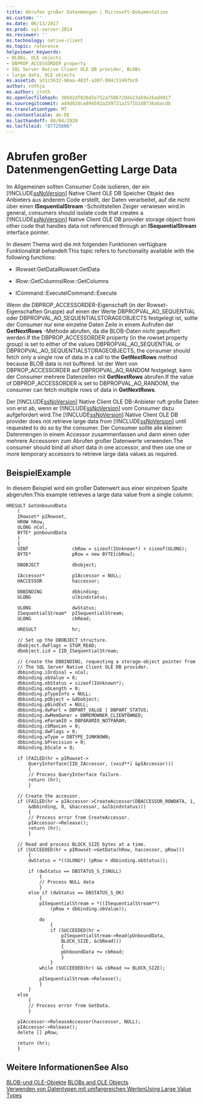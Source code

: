 ```yaml
---
title: Abrufen großer Datenmengen | Microsoft-Dokumentation
ms.custom: ''
ms.date: 06/13/2017
ms.prod: sql-server-2014
ms.reviewer: ''
ms.technology: native-client
ms.topic: reference
helpviewer_keywords:
- BLOBs, OLE objects
- DBPROP_ACCESSORDER property
- SQL Server Native Client OLE DB provider, BLOBs
- large data, OLE objects
ms.assetid: a31c5632-96aa-483f-a307-004c5149fbc0
author: rothja
ms.author: jroth
ms.openlocfilehash: 38602df026d2e752a758672dde23a59a26ad4917
ms.sourcegitcommit: ad4d92dce894592a259721a1571b1d8736abacdb
ms.translationtype: MT
ms.contentlocale: de-DE
ms.lasthandoff: 08/04/2020
ms.locfileid: "87725606"
---
```

# <a name="getting-large-data"></a><span data-ttu-id="e6d30-102">Abrufen großer Datenmengen</span><span class="sxs-lookup"><span data-stu-id="e6d30-102">Getting Large Data</span></span>
  <span data-ttu-id="e6d30-103">Im Allgemeinen sollten Consumer Code isolieren, der ein [!INCLUDE[ssNoVersion](../../includes/ssnoversion-md.md)] Native Client OLE DB Speicher Objekt des Anbieters aus anderem Code erstellt, der Daten verarbeitet, auf die nicht über einen **ISequentialStream** -Schnittstellen Zeiger verwiesen wird.</span><span class="sxs-lookup"><span data-stu-id="e6d30-103">In general, consumers should isolate code that creates a [!INCLUDE[ssNoVersion](../../includes/ssnoversion-md.md)] Native Client OLE DB provider storage object from other code that handles data not referenced through an **ISequentialStream** interface pointer.</span></span>  
  
 <span data-ttu-id="e6d30-104">In diesem Thema wird die mit folgenden Funktionen verfügbare Funktionalität behandelt:</span><span class="sxs-lookup"><span data-stu-id="e6d30-104">This topic refers to functionality available with the following functions:</span></span>  
  
-   <span data-ttu-id="e6d30-105">IRowset:GetData</span><span class="sxs-lookup"><span data-stu-id="e6d30-105">IRowset:GetData</span></span>  
  
-   <span data-ttu-id="e6d30-106">IRow::GetColumns</span><span class="sxs-lookup"><span data-stu-id="e6d30-106">IRow::GetColumns</span></span>  
  
-   <span data-ttu-id="e6d30-107">ICommand::Execute</span><span class="sxs-lookup"><span data-stu-id="e6d30-107">ICommand::Execute</span></span>  
  
 <span data-ttu-id="e6d30-108">Wenn die DBPROP_ACCESSORDER-Eigenschaft (in der Rowset-Eigenschaften Gruppe) auf einen der Werte DBPROPVAL_AO_SEQUENTIAL oder DBPROPVAL_AO_SEQUENTIALSTORAGEOBJECTS festgelegt ist, sollte der Consumer nur eine einzelne Daten Zeile in einem Aufrufen der **GetNextRows** -Methode abrufen, da die BLOB-Daten nicht gepuffert werden.</span><span class="sxs-lookup"><span data-stu-id="e6d30-108">If the DBPROP_ACCESSORDER property (in the rowset property group) is set to either of the values DBPROPVAL_AO_SEQUENTIAL or DBPROPVAL_AO_SEQUENTIALSTORAGEOBJECTS, the consumer should fetch only a single row of data in a call to the **GetNextRows** method because BLOB data is not buffered.</span></span> <span data-ttu-id="e6d30-109">Ist der Wert von DBPROP_ACCESSORDER auf DBPROPVAL_AO_RANDOM festgelegt, kann der Consumer mehrere Datenzeilen mit **GetNextRows** abrufen.</span><span class="sxs-lookup"><span data-stu-id="e6d30-109">If the value of DBPROP_ACCESSORDER is set to DBPROPVAL_AO_RANDOM, the consumer can fetch multiple rows of data in **GetNextRows**.</span></span>  
  
 <span data-ttu-id="e6d30-110">Der [!INCLUDE[ssNoVersion](../../includes/ssnoversion-md.md)] Native Client OLE DB-Anbieter ruft große Daten von erst ab, wenn er [!INCLUDE[ssNoVersion](../../includes/ssnoversion-md.md)] vom Consumer dazu aufgefordert wird.</span><span class="sxs-lookup"><span data-stu-id="e6d30-110">The [!INCLUDE[ssNoVersion](../../includes/ssnoversion-md.md)] Native Client OLE DB provider does not retrieve large data from [!INCLUDE[ssNoVersion](../../includes/ssnoversion-md.md)] until requested to do so by the consumer.</span></span> <span data-ttu-id="e6d30-111">Der Consumer sollte alle kleinen Datenmengen in einem Accessor zusammenfassen und dann einen oder mehrere Accessoren zum Abrufen großer Datenwerte verwenden.</span><span class="sxs-lookup"><span data-stu-id="e6d30-111">The consumer should bind all short data in one accessor, and then use one or more temporary accessors to retrieve large data values as required.</span></span>  
  
## <a name="example"></a><span data-ttu-id="e6d30-112">Beispiel</span><span class="sxs-lookup"><span data-stu-id="e6d30-112">Example</span></span>  
 <span data-ttu-id="e6d30-113">In diesem Beispiel wird ein großer Datenwert aus einer einzelnen Spalte abgerufen:</span><span class="sxs-lookup"><span data-stu-id="e6d30-113">This example retrieves a large data value from a single column:</span></span>  
  
```  
HRESULT GetUnboundData  
    (  
    IRowset* pIRowset,  
    HROW hRow,  
    ULONG nCol,   
    BYTE* pUnboundData  
    )  
    {  
    UINT                cbRow = sizeof(IUnknown*) + sizeof(ULONG);  
    BYTE*               pRow = new BYTE[cbRow];  
  
    DBOBJECT            dbobject;  
  
    IAccessor*          pIAccessor = NULL;  
    HACCESSOR           haccessor;  
  
    DBBINDING           dbbinding;  
    ULONG               ulbindstatus;  
  
    ULONG               dwStatus;  
    ISequentialStream*  pISequentialStream;  
    ULONG               cbRead;  
  
    HRESULT             hr;  
  
    // Set up the DBOBJECT structure.  
    dbobject.dwFlags = STGM_READ;  
    dbobject.iid = IID_ISequentialStream;  
  
    // Create the DBBINDING, requesting a storage-object pointer from  
    // The SQL Server Native Client OLE DB provider.  
    dbbinding.iOrdinal = nCol;  
    dbbinding.obValue = 0;  
    dbbinding.obStatus = sizeof(IUnknown*);  
    dbbinding.obLength = 0;  
    dbbinding.pTypeInfo = NULL;  
    dbbinding.pObject = &dbobject;  
    dbbinding.pBindExt = NULL;  
    dbbinding.dwPart = DBPART_VALUE | DBPART_STATUS;  
    dbbinding.dwMemOwner = DBMEMOWNER_CLIENTOWNED;  
    dbbinding.eParamIO = DBPARAMIO_NOTPARAM;  
    dbbinding.cbMaxLen = 0;  
    dbbinding.dwFlags = 0;  
    dbbinding.wType = DBTYPE_IUNKNOWN;  
    dbbinding.bPrecision = 0;  
    dbbinding.bScale = 0;  
  
    if (FAILED(hr = pIRowset->  
        QueryInterface(IID_IAccessor, (void**) &pIAccessor)))  
        {  
        // Process QueryInterface failure.  
        return (hr);  
        }  
  
    // Create the accessor.  
    if (FAILED(hr = pIAccessor->CreateAccessor(DBACCESSOR_ROWDATA, 1,  
        &dbbinding, 0, &haccessor, &ulbindstatus)))  
        {  
        // Process error from CreateAccessor.  
        pIAccessor->Release();  
        return (hr);  
        }  
  
    // Read and process BLOCK_SIZE bytes at a time.  
    if (SUCCEEDED(hr = pIRowset->GetData(hRow, haccessor, pRow)))  
        {  
        dwStatus = *((ULONG*) (pRow + dbbinding.obStatus));  
  
        if (dwStatus == DBSTATUS_S_ISNULL)  
            {  
            // Process NULL data  
            }  
        else if (dwStatus == DBSTATUS_S_OK)  
            {  
            pISequentialStream = *((ISequentialStream**)   
                (pRow + dbbinding.obValue));  
  
            do  
                {  
                if (SUCCEEDED(hr =  
                    pISequentialStream->Read(pUnboundData,  
                    BLOCK_SIZE, &cbRead)))  
                    {  
                    pUnboundData += cbRead;  
                    }  
                }  
            while (SUCCEEDED(hr) && cbRead >= BLOCK_SIZE);  
  
            pISequentialStream->Release();  
            }  
        }  
    else  
        {  
        // Process error from GetData.  
        }  
  
    pIAccessor->ReleaseAccessor(haccessor, NULL);  
    pIAccessor->Release();  
    delete [] pRow;  
  
    return (hr);  
    }  
```  
  
## <a name="see-also"></a><span data-ttu-id="e6d30-114">Weitere Informationen</span><span class="sxs-lookup"><span data-stu-id="e6d30-114">See Also</span></span>  
 <span data-ttu-id="e6d30-115">[BLOB-und OLE-Objekte](blobs-and-ole-objects.md) </span><span class="sxs-lookup"><span data-stu-id="e6d30-115">[BLOBs and OLE Objects](blobs-and-ole-objects.md) </span></span>  
 [<span data-ttu-id="e6d30-116">Verwenden von Datentypen mit umfangreichen Werten</span><span class="sxs-lookup"><span data-stu-id="e6d30-116">Using Large Value Types</span></span>](../native-client/features/using-large-value-types.md)  
  
  
